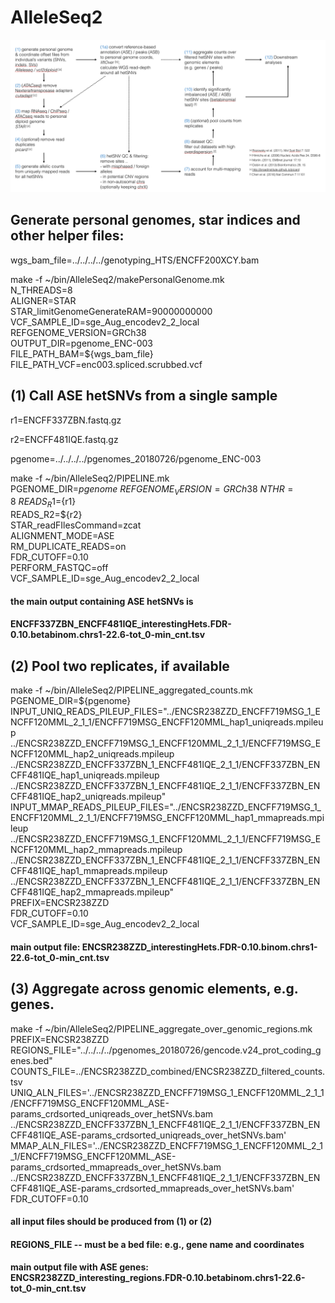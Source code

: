 # AlleleSeq2
![alt text](docs/workflow.png)

## Generate personal genomes, star indices and other helper files:



wgs_bam_file=../../../../genotyping_HTS/ENCFF200XCY.bam


make -f ~/bin/AlleleSeq2/makePersonalGenome.mk \
        N_THREADS=8 \
        ALIGNER=STAR \
        STAR_limitGenomeGenerateRAM=90000000000 \
        VCF_SAMPLE_ID=sge_Aug_encodev2_2_local \
        REFGENOME_VERSION=GRCh38 \
        OUTPUT_DIR=pgenome_ENC-003 \
        FILE_PATH_BAM=${wgs_bam_file} \
        FILE_PATH_VCF=enc003.spliced.scrubbed.vcf 




## (1) Call ASE hetSNVs from a single sample ###


r1=ENCFF337ZBN.fastq.gz
  
r2=ENCFF481IQE.fastq.gz  

pgenome=../../../../pgenomes_20180726/pgenome_ENC-003

make -f ~/bin/AlleleSeq2/PIPELINE.mk \
        PGENOME_DIR=${pgenome} \
        REFGENOME_VERSION=GRCh38 \
        NTHR=8 \
        READS_R1=${r1} \
        READS_R2=${r2} \
        STAR_readFIlesCommand=zcat \
        ALIGNMENT_MODE=ASE \
        RM_DUPLICATE_READS=on \
        FDR_CUTOFF=0.10 \
	      PERFORM_FASTQC=off \
        VCF_SAMPLE_ID=sge_Aug_encodev2_2_local


#### the main output containing ASE hetSNVs is 
#### ENCFF337ZBN_ENCFF481IQE_interestingHets.FDR-0.10.betabinom.chrs1-22.6-tot_0-min_cnt.tsv





## (2) Pool two replicates, if available ###


make -f ~/bin/AlleleSeq2/PIPELINE_aggregated_counts.mk \
        PGENOME_DIR=${pgenome} \
        INPUT_UNIQ_READS_PILEUP_FILES="../ENCSR238ZZD_ENCFF719MSG_1_ENCFF120MML_2_1_1/ENCFF719MSG_ENCFF120MML_hap1_uniqreads.mpileup    ../ENCSR238ZZD_ENCFF719MSG_1_ENCFF120MML_2_1_1/ENCFF719MSG_ENCFF120MML_hap2_uniqreads.mpileup ../ENCSR238ZZD_ENCFF337ZBN_1_ENCFF481IQE_2_1_1/ENCFF337ZBN_ENCFF481IQE_hap1_uniqreads.mpileup ../ENCSR238ZZD_ENCFF337ZBN_1_ENCFF481IQE_2_1_1/ENCFF337ZBN_ENCFF481IQE_hap2_uniqreads.mpileup" \
        INPUT_MMAP_READS_PILEUP_FILES="../ENCSR238ZZD_ENCFF719MSG_1_ENCFF120MML_2_1_1/ENCFF719MSG_ENCFF120MML_hap1_mmapreads.mpileup ../ENCSR238ZZD_ENCFF719MSG_1_ENCFF120MML_2_1_1/ENCFF719MSG_ENCFF120MML_hap2_mmapreads.mpileup ../ENCSR238ZZD_ENCFF337ZBN_1_ENCFF481IQE_2_1_1/ENCFF337ZBN_ENCFF481IQE_hap1_mmapreads.mpileup ../ENCSR238ZZD_ENCFF337ZBN_1_ENCFF481IQE_2_1_1/ENCFF337ZBN_ENCFF481IQE_hap2_mmapreads.mpileup" \
        PREFIX=ENCSR238ZZD \
        FDR_CUTOFF=0.10 \
        VCF_SAMPLE_ID=sge_Aug_encodev2_2_local


#### main output file: ENCSR238ZZD_interestingHets.FDR-0.10.binom.chrs1-22.6-tot_0-min_cnt.tsv



## (3) Aggregate across genomic elements, e.g. genes. ### 


make -f ~/bin/AlleleSeq2/PIPELINE_aggregate_over_genomic_regions.mk \
	  PREFIX=ENCSR238ZZD \
	  REGIONS_FILE="../../../../pgenomes_20180726/gencode.v24_prot_coding_genes.bed" \
	  COUNTS_FILE=../ENCSR238ZZD_combined/ENCSR238ZZD_filtered_counts.tsv \
	  UNIQ_ALN_FILES='../ENCSR238ZZD_ENCFF719MSG_1_ENCFF120MML_2_1_1/ENCFF719MSG_ENCFF120MML_ASE-params_crdsorted_uniqreads_over_hetSNVs.bam ../ENCSR238ZZD_ENCFF337ZBN_1_ENCFF481IQE_2_1_1/ENCFF337ZBN_ENCFF481IQE_ASE-params_crdsorted_uniqreads_over_hetSNVs.bam' \
	  MMAP_ALN_FILES='../ENCSR238ZZD_ENCFF719MSG_1_ENCFF120MML_2_1_1/ENCFF719MSG_ENCFF120MML_ASE-params_crdsorted_mmapreads_over_hetSNVs.bam ../ENCSR238ZZD_ENCFF337ZBN_1_ENCFF481IQE_2_1_1/ENCFF337ZBN_ENCFF481IQE_ASE-params_crdsorted_mmapreads_over_hetSNVs.bam' \
	  FDR_CUTOFF=0.10  



#### all input files should be produced from (1) or (2)

####  REGIONS_FILE -- must be a bed file: e.g., gene name and coordinates

#### main output file with ASE genes: ENCSR238ZZD_interesting_regions.FDR-0.10.betabinom.chrs1-22.6-tot_0-min_cnt.tsv 
